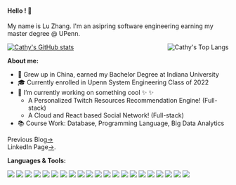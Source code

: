 #### Hello ! 🤗
My name is Lu Zhang. I'm an asipring software engineering earning my master degree @ UPenn.

<a href="github.com/la-vie-de-chat">
 <img align="right" src="https://github-readme-stats.vercel.app/api/top-langs/?username=la-vie-de-chat&layout=compact&theme=great-gatsby)](https://github.com/anuraghazra/github-readme-stats" alt="Cathy's Top Langs" />
</a>

[![Cathy's GitHub stats](https://github-readme-stats.vercel.app/api?username=la-vie-de-chat)](https://github.com/anuraghazra/github-readme-stats)

**About me:**

* 🌱 Grew up in China, earned my Bachelor Degree at Indiana University
* 🎓 Currently enrolled in Upenn System Engineering Class of 2022
* 🔭 I’m currently working on something cool ✨  ✨ <br />
    <ul><li>A Personalized Twitch Resources Recommendation Engine! (Full-stack)</li></ul>
    <ul><li>A Cloud and React based Social Network! (Full-stack)</li></ul>
* 📚 Course Work: Database, Programming Language, Big Data Analytics


Previous Blog<a target="_blank" href="https://cuijingnansimona.medium.com/how-hiv-population-distribution-and-gender-differences-affect-our-lives-14cadcae61c5">→</a> <br />
LinkedIn Page<a href="https://www.linkedin.com/in/zhang547/">→</a>.


**Languages & Tools:**

<img src="http://img.shields.io/badge/-Java-F89820?style=flat&logo=java&logoColor=white"> <img src="https://img.shields.io/badge/-Python-black?style=flat&logo=python&logoColor=white"> <img src="https://img.shields.io/badge/-JavaScript-eed718?style=flat&logo=javascript&logoColor=ffffff"> <img src="https://img.shields.io/badge/-React-000000?style=flat&logo=react&logoColor=00c8ff"> <img src = "https://img.shields.io/badge/-HTML5-E34F26?style=flat&logo=html5&logoColor=white"> <img src = "https://img.shields.io/badge/-CSS3-1572B6?style=flat&logo=css3&logoColor=white"> <img src="https://img.shields.io/badge/-Spring Boot-4DB33D?style=flat&logo=spring&logoColor=FFFFFF"> <img src="https://img.shields.io/badge/-MySQL-F29111?style=flat&logo=mysql&logoColor=FFFFFF"> <img src="http://img.shields.io/badge/-Elasticsearch-4285F4?style=flat&logo=elasticsearch&logoColor=white"> <img src="https://img.shields.io/badge/-Spark-eed718?style=flat&logo=apache-spark&logoColor=ffffff"> <img src="http://img.shields.io/badge/-AWS-F89820?style=flat&logo=amazon&logoColor=white"> <img src="http://img.shields.io/badge/-Google%20Cloud%20Platform-4285F4?style=flat&logo=google%20cloud&logoColor=white"> <img src="http://img.shields.io/badge/-Spring-430098?style=flat&logo=spring&logoColor=white"> <img src="http://img.shields.io/badge/-Oracle-F1502F?style=flat&logo=oracle&logoColor=FFFFFF"> <img src="https://img.shields.io/badge/-Linux-4DB33D?style=flat&logo=linux&logoColor=FFFFFF"> <img src="http://img.shields.io/badge/-Maven-430098?style=flat&logo=apache-maven&logoColor=white"> <img src="https://img.shields.io/badge/-Ant-659ad2?style=flat&logo=ant-design&logoColor=ffffff"> <img src="http://img.shields.io/badge/-Git-F1502F?style=flat&logo=git&logoColor=FFFFFF"> <img src="http://img.shields.io/badge/-Tomcat-007ACC?style=flat&logo=apachetomcat&logoColor=white"> <img src="https://img.shields.io/badge/-Hibernate-cc6699?style=flat&logo=hibernate&logoColor=ffffff"> <img src="http://img.shields.io/badge/-Github-000000?style=flat&logo=github&logoColor=FFFFFF">
